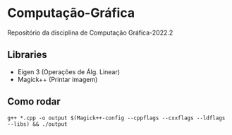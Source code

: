 # Computação-Gráfica
Repositório da disciplina de Computação Gráfica-2022.2

## Libraries
 - Eigen 3 (Operações de Álg. Linear)
 - Magick++ (Printar imagem)

## Como rodar
```g++ *.cpp -o output $(Magick++-config --cppflags --cxxflags --ldflags --libs) && ./output```
